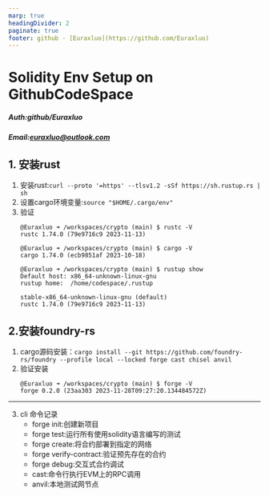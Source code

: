 ```yaml
---
marp: true
headingDivider: 2
paginate: true
footer: github · [Euraxluo](https://github.com/Euraxluo)
---
```


# Solidity Env Setup on GithubCodeSpace

##### Auth:github/Euraxluo
##### Email:euraxluo@outlook.com

## 1. 安装rust
<!--
footer:  https://www.rust-lang.org/zh-CN/tools/install
-->
1. 安装rust:`curl --proto '=https' --tlsv1.2 -sSf https://sh.rustup.rs | sh`
2. 设置cargo环境变量:`source "$HOME/.cargo/env"`
3. 验证
    ```
    @Euraxluo ➜ /workspaces/crypto (main) $ rustc -V
    rustc 1.74.0 (79e9716c9 2023-11-13)

    @Euraxluo ➜ /workspaces/crypto (main) $ cargo -V
    cargo 1.74.0 (ecb9851af 2023-10-18)

    @Euraxluo ➜ /workspaces/crypto (main) $ rustup show
    Default host: x86_64-unknown-linux-gnu
    rustup home:  /home/codespace/.rustup

    stable-x86_64-unknown-linux-gnu (default)
    rustc 1.74.0 (79e9716c9 2023-11-13)
    ```
## 2.安装foundry-rs
<!--
footer:  https://book.getfoundry.sh/getting-started/installation
-->
1. cargo源码安装：`cargo install --git https://github.com/foundry-rs/foundry --profile local --locked forge cast chisel anvil`
2. 验证安装
    ```
    @Euraxluo ➜ /workspaces/crypto (main) $ forge -V
    forge 0.2.0 (23aa303 2023-11-28T09:27:20.134484572Z)
    ```
---
3. cli 命令记录
    - forge init:创建新项目
    - forge test:运行所有使用solidity语言编写的测试
    - forge create:将合约部署到指定的网络
    - forge verify-contract:验证预先存在的合约
    - forge debug:交互式合约调试
    - cast:命令行执行EVM上的RPC调用
    - anvil:本地测试网节点